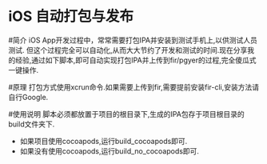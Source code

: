 iOS 自动打包与发布
================

#简介
iOS App开发过程中，常常需要打包IPA并安装到测试手机上,以供测试人员测试. 但这个过程完全可以自动化,从而大大节约了开发和测试的时间.现在分享我的经验,通过如下脚本,即可自动实现打包IPA并上传到fir/pgyer的过程,完全傻瓜式一键操作.

#原理
打包方式使用xcrun命令.如果需要上传到fir,需要提前安装fir-cli,安装方法请自行Google.

#使用说明
脚本必须都放置于项目的根目录下,生成的IPA包存于项目根目录的build文件夹下.

- 如果项目使用cocoapods,运行build_cocoapods即可.
- 如果没有使用cocoapods,运行build_no_cocoapods即可.
